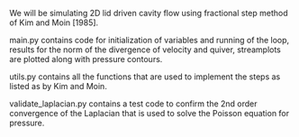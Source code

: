 We will be simulating 2D lid driven cavity flow using fractional step method of Kim and Moin [1985].

main.py contains code for initialization of variables and running of the loop, results for the norm of the divergence of velocity and quiver, streamplots are plotted along with pressure contours.

utils.py contains all the functions that are used to implement the steps as listed as by Kim and Moin.

validate_laplacian.py contains a test code to confirm the 2nd order convergence of the Laplacian that is used to solve the Poisson equation for pressure.
